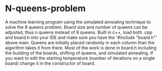 # N-queens-problem
A machine learning program using the simulated annealing technique to solve the 8 queens problem. Board size and number of queens can be adjusted, thus n queens instead of 8 queens.
Built in c++, load both .cpp and board.h into your IDE and make sure you have the '#include "board.h"' above main.
Queens are initially placed randomly in each column than the algorithm takes it from there.
Most of the work is done in board.h including the building of the boards, shifting of queens, and simulated annealing.
If you want to edit the starting temperature (number of iterations on a single board) change it in the constructor of board.
